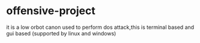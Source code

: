 # offensive-project
it is a low orbot canon used to perform dos attack,this is terminal based and gui based (supported by linux and windows)
